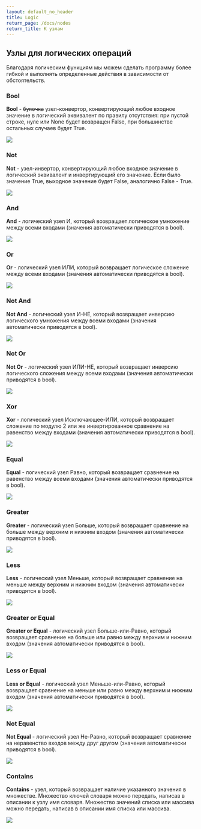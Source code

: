 ```yaml
---
layout: default_no_header
title: Logic
return_page: /docs/nodes
return_title: К узлам
---
```

## Узлы для логических операций

Благодаря логическим функциям мы можем сделать программу более гибкой и выполнять определенные действия в зависимости от обстоятельств.

### Bool

**Bool** - ~~булочка~~ узел-конвертор, конвертирующий любое входное значение в логический эквивалент по правилу отсутствия:
при пустой строке, нуле или None будет возвращен False, при большинстве остальных случаев будет True. 

<img class="img-node" src="{{site.baseurl}}/resources/docs/nodes/logic/00_bool.png"/>

### Not

**Not** - узел-инвертор, конвертирующий любое входное значение в логический эквивалент и инвертирующий его значение. Если было значение True, 
выходное значение будет False, аналогично False - True.

<img class="img-node" src="{{site.baseurl}}/resources/docs/nodes/logic/01_not.png"/>

### And

**And** - логический узел И, который возвращает логическое умножение между всеми входами (значения автоматически приводятся в bool). 

<img class="img-node" src="{{site.baseurl}}/resources/docs/nodes/logic/02_and.png"/>

### Or

**Or** - логический узел ИЛИ, который возвращает логическое сложение между всеми входами (значения автоматически приводятся в bool). 

<img class="img-node" src="{{site.baseurl}}/resources/docs/nodes/logic/03_or.png"/>

### Not And

**Not And** - логический узел И-НЕ, который возвращает инверсию логического умножения между всеми входами (значения автоматически приводятся в bool). 

<img class="img-node" src="{{site.baseurl}}/resources/docs/nodes/logic/04_not_and.png"/>

### Not Or

**Not Or** - логический узел ИЛИ-НЕ, который возвращает инверсию логического сложения между всеми входами (значения автоматически приводятся в bool). 

<img class="img-node" src="{{site.baseurl}}/resources/docs/nodes/logic/05_not_or.png"/>

### Xor

**Xor** - логический узел Исключающее-ИЛИ, который возвращает сложение по модулю 2 или же инвертированное 
сравнение на равенство между входами (значения автоматически приводятся в bool). 

<img class="img-node" src="{{site.baseurl}}/resources/docs/nodes/logic/06_xor.png"/>

### Equal

**Equal** - логический узел Равно, который возвращает сравнение на равенство между всеми входами (значения автоматически приводятся в bool). 

<img class="img-node" src="{{site.baseurl}}/resources/docs/nodes/logic/07_equal.png"/>

### Greater

**Greater** - логический узел Больше, который возвращает сравнение на больше между верхним и нижним входом (значения автоматически приводятся в bool). 

<img class="img-node" src="{{site.baseurl}}/resources/docs/nodes/logic/08_greater.png"/>

### Less

**Less** - логический узел Меньше, который возвращает сравнение на меньше между верхним и нижним входом (значения автоматически приводятся в bool). 

<img class="img-node" src="{{site.baseurl}}/resources/docs/nodes/logic/09_less.png"/>

### Greater or Equal

**Greater or Equal** - логический узел Больше-или-Равно, который возвращает сравнение на больше или равно между верхним и нижним входом (значения автоматически приводятся в bool). 

<img class="img-node" src="{{site.baseurl}}/resources/docs/nodes/logic/10_greater_or_equal.png"/>

### Less or Equal

**Less or Equal** - логический узел Меньше-или-Равно, который возвращает сравнение на меньше или равно между верхним и нижним входом (значения автоматически приводятся в bool). 

<img class="img-node" src="{{site.baseurl}}/resources/docs/nodes/logic/11_less_or_equal.png"/>

### Not Equal

**Not Equal** - логический узел Не-Равно, который возвращает сравнение на неравенство входов между друг другом (значения автоматически приводятся в bool). 

<img class="img-node" src="{{site.baseurl}}/resources/docs/nodes/logic/12_not_equal.png"/>

### Contains

**Contains** - узел, который возвращает наличие указанного значения в множестве. Множество ключей словаря можно передать, написав в описании к узлу имя словаря.
Множество значений списка или массива можно передать, написав в описании имя списка или массива.

<img class="img-node" src="{{site.baseurl}}/resources/docs/nodes/logic/13_contains.png"/>


[index]: {{site.baseurl}}/index
[tutorials]: {{site.baseurl}}/tutorials#content
[docs]: {{site.baseurl}}/docs#content
[drawio]: https://app.diagrams.net/?splash=0&libs=0&clibs=Uhttps://raw.githubusercontent.com/octo-gone/sync-execution/master/resources/base.drawio;Uhttps://raw.githubusercontent.com/octo-gone/sync-execution/master/resources/structure.drawio
[replit]: https://repl.it/github/octo-gone/sync-execution